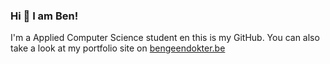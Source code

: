 ### Hi 👋 I am Ben!
I'm a Applied Computer Science student en this is my GitHub. You can also take a look at my portfolio site on [bengeendokter.be](https://bengeendokter.be)
